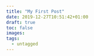 ```yaml
---
title: "My First Post"
date: 2019-12-27T10:51:42+01:00
draft: true
toc: false
images:
tags: 
  - untagged
---
```


